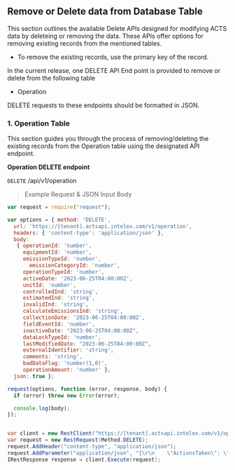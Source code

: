 ## Remove or Delete data from Database Table

This section outlines the available Delete APIs designed for modifying ACTS data by deleteing or removing the data. These APIs offer options for removing existing records from the mentioned tables. 

* To remove the existing records, use the primary key of the record.

In the current release, one DELETE API End point is provided to remove or delete from the following table 

* Operation

DELETE requests to these endpoints should be formatted in JSON.

### 1. Operation Table 

This section guides you through the process of removing/deleting the existing records from the Operation table using the designated API endpoint.

**Operation DELETE endpoint**

`DELETE` /api/v1/operation

> Example Request & JSON Input Body 

```javascript
var request = require("request");

var options = { method: 'DELETE',
  url: 'https://[tenant].actsapi.intelex.com/v1/operation',
  headers: { 'content-type': 'application/json' },
  body:
   { operationId: 'number',
     equipmentId: 'number',
     emissionTypeId: 'number',
	   emissionCategoryId: 'number',
     operationTypeId: 'number',
     activeDate: '2023-06-25T04:00:00Z',
     unitId: 'number',
     controlledInd: 'string',
     estimatedInd: 'string',
     invalidInd: 'string',
     calculateEmissionsInd: 'string',
     collectionDate: '2023-06-25T04:00:00Z',
     fieldEventId: 'number',
     inactiveDate: "2023-06-25T04:00:00Z",
     dataLockTypeId: 'number',
     lastModifiedDate: "2023-06-25T04:00:00Z",
     externalIdentifier: 'string',
     comments: 'string',
     badDataFlag: 'number(1,0)',
     operationAmount: 'number' },
  json: true };

request(options, function (error, response, body) {
  if (error) throw new Error(error);

  console.log(body);
});
```

```csharp

var client = new RestClient("https://[tenant].actsapi.intelex.com/v1/operation");
var request = new RestRequest(Method.DELETE);
request.AddHeader("content-type", "application/json");
request.AddParameter("application/json", "{\r\n    \"ActionsTaken\": \"string\",\r\n    \"Date\": \"2017-02-13T22:15:30.203Z\",\r\n    \"Description\": \"string\",\r\n    \"IncidentNo\": 0,\r\n    \"ReportedDate\": \"2017-02-13T22:15:30.203Z\",\r\n    \"SuspectedCause\": \"string\"\r\n}", ParameterType.RequestBody);
IRestResponse response = client.Execute(request);
```
